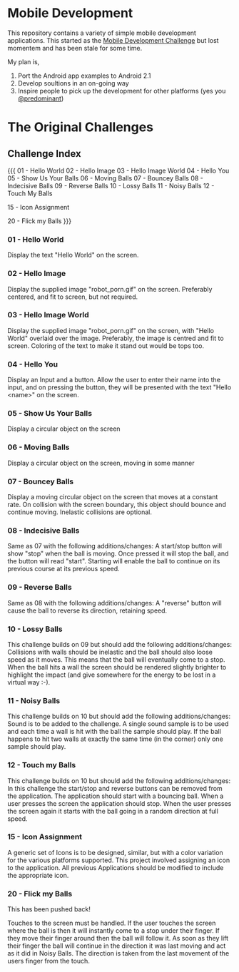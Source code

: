 # Mobile Development
This repository contains a variety of simple mobile development applications. This started as the [Mobile Development Challenge](http://thechaw.com/mobile_developer_challenge/wiki/home/Challenge_List) but lost momentem and has been stale for some time.

My plan is,
1. Port the Android app examples to Android 2.1
2. Develop soultions in an on-going way
3. Inspire people to pick up the development for other platforms (yes you [@predominant](http://github.com/predominant))

# The Original Challenges

## Challenge Index
{{{
01 - Hello World
02 - Hello Image
03 - Hello Image World
04 - Hello You
05 - Show Us Your Balls
06 - Moving Balls
07 - Bouncey Balls
08 - Indecisive Balls
09 - Reverse Balls
10 - Lossy Balls
11 - Noisy Balls
12 - Touch My Balls

15 - Icon Assignment

20 - Flick my Balls
}}}

### 01 - Hello World
Display the text "Hello World" on the screen.

### 02 - Hello Image
Display the supplied image "robot_porn.gif" on the screen.
Preferably centered, and fit to screen, but not required.

### 03 - Hello Image World
Display the supplied image "robot_porn.gif" on the screen, with "Hello World" overlaid over the image.
Preferably, the image is centred and fit to screen.
Coloring of the text to make it stand out would be tops too.

### 04 - Hello You
Display an Input and a button. Allow the user to enter their name into the input, and on pressing the button, they will be presented with the text "Hello &lt;name&gt;" on the screen.

### 05 - Show Us Your Balls
Display a circular object on the screen

### 06 - Moving Balls
Display a circular object on the screen, moving in some manner

### 07 - Bouncey Balls
Display a moving circular object on the screen that moves at a constant rate.
On collision with the screen boundary, this object should bounce and continue moving.
Inelastic collisions are optional.

### 08 - Indecisive Balls
Same as 07 with the following additions/changes:
A start/stop button will show "stop" when the ball is moving. Once pressed it will stop the ball, and the button will read "start".
Starting will enable the ball to continue on its previous course at its previous speed.

### 09 - Reverse Balls
Same as 08 with the following additions/changes:
A "reverse" button will cause the ball to reverse its direction, retaining speed.

### 10 - Lossy Balls
This challenge builds on 09 but should add the following additions/changes:
Collisions with walls should be inelastic and the ball should also loose speed as it moves. This means that the ball will eventually come to a stop. When the ball hits a wall the screen should be rendered slightly brighter to highlight the impact (and give somewhere for the energy to be lost in a virtual way :-).

### 11 - Noisy Balls
This challenge builds on 10 but should add the following additions/changes:
Sound is to be added to the challenge. A single sound sample is to be used and each time a wall is hit with the ball the sample should play. If the ball happens to hit two walls at exactly the same time (in the corner) only one sample should play.

### 12 - Touch my Balls
This challenge builds on 10 but should add the following additions/changes:
In this challenge the start/stop and reverse buttons can be removed from the application. The application should start with a bouncing ball. When a user presses the screen the application should stop. When the user presses the screen again it starts with the ball going in a random direction at full speed.

### 15 - Icon Assignment
A generic set of Icons is to be designed, similar, but with a color variation for the various platforms supported.
This project involved assigning an icon to the application.
All previous Applications should be modified to include the appropriate icon.

### 20 - Flick my Balls
This has been pushed back!

Touches to the screen must be handled. If the user touches the screen where the ball is then it will instantly come to a stop under their finger. If they move their finger around then the ball will follow it. As soon as they lift their finger the ball will continue in the direction it was last moving and act as it did in Noisy Balls.
The direction is taken from the last movement of the users finger from the touch.

